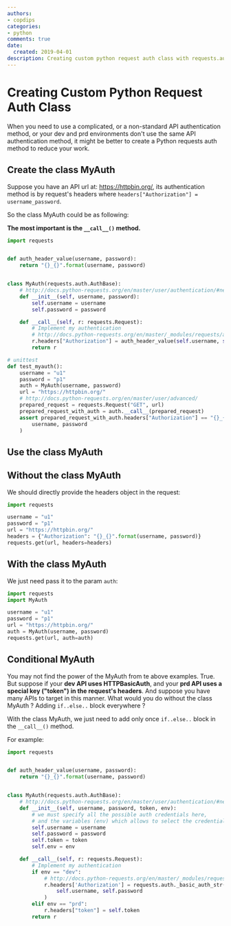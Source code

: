```yaml
---
authors:
- copdips
categories:
- python
comments: true
date:
  created: 2019-04-01
description: Creating custom python request auth class with requests.auth.AuthBase.
---
```


# Creating Custom Python Request Auth Class

When you need to use a complicated, or a non-standard API authentication method,
or your dev and prd environments don't use the same API authentication method,
it might be better to create a Python requests auth method to reduce your work.

<!-- more -->

## Create the class MyAuth

Suppose you have an API url at: https://httpbin.org/,
its authentication method is by request's headers where `headers["Authorization"] = username_password`.

So the class MyAuth could be as following:

**The most important is the `__call__()` method.**

```python
import requests


def auth_header_value(username, password):
    return "{}_{}".format(username, password)


class MyAuth(requests.auth.AuthBase):
    # http://docs.python-requests.org/en/master/user/authentication/#new-forms-of-authentication
    def __init__(self, username, password):
        self.username = username
        self.password = password

    def __call__(self, r: requests.Request):
        # Implement my authentication
        # http://docs.python-requests.org/en/master/_modules/requests/auth/
        r.headers["Authorization"] = auth_header_value(self.username, self.password)
        return r

# unittest
def test_myauth():
    username = "u1"
    password = "p1"
    auth = MyAuth(username, password)
    url = "https://httpbin.org/"
    # http://docs.python-requests.org/en/master/user/advanced/
    prepared_request = requests.Request("GET", url)
    prepared_request_with_auth = auth.__call__(prepared_request)
    assert prepared_request_with_auth.headers["Authorization"] == "{}_{}".format(
        username, password
    )
```

## Use the class MyAuth

## Without the class MyAuth

We should directly provide the headers object in the request:

```python
import requests

username = "u1"
password = "p1"
url = "https://httpbin.org/"
headers = {"Authorization": "{}_{}".format(username, password)}
requests.get(url, headers=headers)
```

## With the class MyAuth

We just need pass it to the param `auth`:

```python
import requests
import MyAuth

username = "u1"
password = "p1"
url = "https://httpbin.org/"
auth = MyAuth(username, password)
requests.get(url, auth=auth)
```

## Conditional MyAuth

You may not find the power of the MyAuth from te above examples. True.
But suppose if your **dev API uses HTTPBasicAuth**,
and your **prd API uses a special key ("token") in the request's headers**.
And suppose you have many APIs to target in this manner.
What would you do without the class MyAuth ? Adding `if..else..` block everywhere ?

With the class MyAuth, we just need to add only once `if..else..` block in the `__call__()` method.

For example:

```python
import requests


def auth_header_value(username, password):
    return "{}_{}".format(username, password)


class MyAuth(requests.auth.AuthBase):
    # http://docs.python-requests.org/en/master/user/authentication/#new-forms-of-authentication
    def __init__(self, username, password, token, env):
        # we must specify all the possible auth credentials here,
        # and the variables (env) which allows to select the credential to use.
        self.username = username
        self.password = password
        self.token = token
        self.env = env

    def __call__(self, r: requests.Request):
        # Implement my authentication
        if env == "dev":
            # http://docs.python-requests.org/en/master/_modules/requests/auth/
            r.headers['Authorization'] = requests.auth._basic_auth_str(
                self.username, self.password
            )
        elif env == "prd":
            r.headers["token"] = self.token
        return r
```
